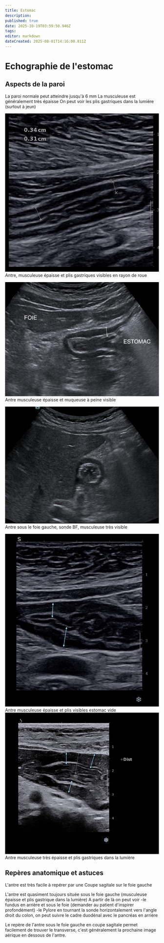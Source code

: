 ```yaml
---
title: Estomac
description: 
published: true
date: 2025-10-19T03:59:50.946Z
tags: 
editor: markdown
dateCreated: 2025-08-01T14:16:00.811Z
---
```


# Echographie de l'estomac
## Aspects de la paroi
La paroi normale peut atteindre jusqu'à 6 mm
La musculeuse est généralement très épaisse
On peut voir les plis gastriques dans la lumière (surtout à jeun)

![antre_hff_2_copie.jpg](/anatomie_typique/antre_hff_2_copie.jpg)
Antre, musculeuse épaisse et plis gastriques visibles en rayon de roue

![Antre sonde BF](/anatomie_typique/antre_bf.jpg)
Antre musculeuse épaisse et muqueuse à peine visible

![Antre,sonde BF](/anatomie_typique/antre_bf2.jpg)
Antre sous le foie gauche, sonde BF, musculeuse très visible

![Antre sonde HF](/anatomie_typique/antre_hfff.jpg)
Antre musculeuse épaisse et plis visibles estomac vide
![Antre sonde HF](/anatomie_typique/antre_hffpie.jpg)
Antre musculeuse très épaisse et plis gastriques dans la lumière
## Repères anatomique et astuces
L'antre est très facile à repérer par une Coupe sagitale sur le foie gauche

L'antre est quasiment toujours située sous le foie gauche (musculeuse épaisse et plis gastrique dans la lumière) 
A partir de là on peut voir
-le fundus en arrière et sous le foie (demander au patient d'inspirer profondément) 
-le Pylore en tournant la sonde horizontalement vers l'angle droit du colon, on peut suivre le cadre duodénal avec le pancréas en arrière

Le repère de l'antre sous le foie gauche en coupe sagitale permet facilement de trouver le transverse, c'est généralement la prochaine image aérique en dessous de l'antre.